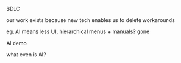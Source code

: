 SDLC

our work exists because new tech enables us to delete workarounds

eg. AI means less UI, hierarchical menus + manuals? gone

AI demo

what even is AI?

